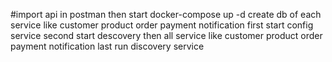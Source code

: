 #import api in postman
then start docker-compose up -d
create db of each service like customer product order payment notification
first start config service
second start descovery 
then all service like customer product order payment notification 
last run discovery service
